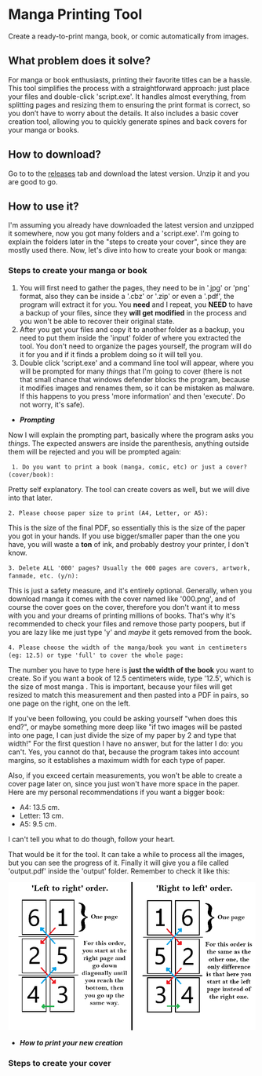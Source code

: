 # Manga Printing Tool

Create a ready-to-print manga, book, or comic automatically from images.

## What problem does it solve?

For manga or book enthusiasts, printing their favorite titles can be a hassle. This tool simplifies the process with a straightforward approach: just place your files and double-click 'script.exe'. It handles almost everything, from splitting pages and resizing them to ensuring the print format is correct, so you don’t have to worry about the details. It also includes a basic cover creation tool, allowing you to quickly generate spines and back covers for your manga or books.


## How to download?
Go to to the [releases](https://github.com/Malagel/MangaPrintingTool/releases) tab and download the latest version. Unzip it and you are good to go.

## How to use it?

I'm assuming you already have downloaded the latest version and unzipped it somewhere, now you got many folders and a 'script.exe'.  I'm going to explain the folders later in the "steps to create your cover", since they are mostly used there. Now, let's dive into how to create your book or manga:

### **Steps to create your manga or book**

 1. You will first need to gather the pages, they need to be in '.jpg' or 'png' format, also they can be inside a '.cbz' or '.zip' or even a '.pdf', the program will extract it for you. You **need** and I repeat, you **NEED** to have a backup of your files, since they **will get modified** in the process and you won't be able to recover their original state.
 2. After you get your files and copy it to another folder as a backup, you need to put them inside the 'input' folder of where you extracted the tool. You don't need to organize the pages yourself, the program will do it for you and if it finds a problem doing so it will tell you.
 3. Double click 'script.exe' and a command line tool will appear, where you will be prompted for many *things* that I'm going to cover (there is not that small chance that windows defender blocks the program, because it modifies images and renames them, so it can be mistaken as malware. If this happens to you press 'more information' and then 'execute'. Do not worry, it's safe).
 
- ***Prompting***

Now I will explain the prompting part, basically where the program asks you *things*. The expected answers are inside the parenthesis, anything outside them will be rejected and you will be prompted again:

	 1. Do you want to print a book (manga, comic, etc) or just a cover? (cover/book):
Pretty self explanatory. The tool can create covers as well, but we will dive into that later. 

	2. Please choose paper size to print (A4, Letter, or A5): 
This is the size of the final PDF, so essentially this is the size of the paper you got in your hands. If you use bigger/smaller paper than the one you have, you will waste a **ton** of ink, and probably destroy your printer, I don't know.

    3. Delete ALL '000' pages? Usually the 000 pages are covers, artwork, fanmade, etc. (y/n):
This is just a safety measure, and it's entirely optional. Generally, when you download manga it comes with the cover named like '000.png', and of course the cover goes on the cover, therefore you don't want it to mess with you and your dreams of printing millions of books. That's why it's recommended to check your files and remove those party poopers, but if you are lazy like me just type 'y' and *maybe* it gets removed from the book.

    4. Please choose the width of the manga/book you want in centimeters (eg: 12.5) or type 'full' to cover the whole page: 
The number you have to type here is **just the width of the book** you want to create. So if you want a book of 12.5 centimeters wide, type '12.5', which is the size of most manga . This is important, because your files will get resized to match this measurement and then pasted into a PDF in pairs, so one page on the right, one on the left. 

If you've been following, you could be asking yourself "when does this end?", or maybe something more deep like "if two images will be pasted into one page, I can just divide the size of my paper by 2 and type that width!" For the first question I have no answer, but for the latter I do: you can't. Yes, you cannot do that, because the program takes into account margins, so it establishes a maximum width for each type of paper. 

Also, if you exceed certain measurements, you won't be able to create a cover page later on, since you just won't have more space in the paper. Here are my personal recommendations if you want a bigger book:

 - A4: 13.5 cm.
 - Letter: 13 cm.
 - A5: 9.5 cm.

 I can't tell you what to do though, follow your heart. 

That would be it for the tool. It can take a while to process all the images, but you can see the progress of it. Finally it will give you a file called 'output.pdf' inside the 'output' folder. Remember to check it like this: 

![pages_order](images/pages_order.png "How to check the order of your pages")

- ***How to print your new creation***

### **Steps to create your cover**

